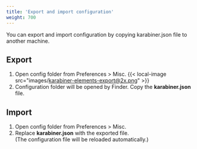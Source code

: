 ```yaml
---
title: 'Export and import configuration'
weight: 700
---
```


You can export and import configuration by copying karabiner.json file to another machine.

## Export

1.  Open config folder from Preferences > Misc.
    {{< local-image src="images/karabiner-elements-export@2x.png" >}}
2.  Configuration folder will be opened by Finder. Copy the **karabiner.json** file.

## Import

1.  Open config folder from Preferences > Misc.
2.  Replace **karabiner.json** with the exported file.<br/>
    (The configuration file will be reloaded automatically.)
